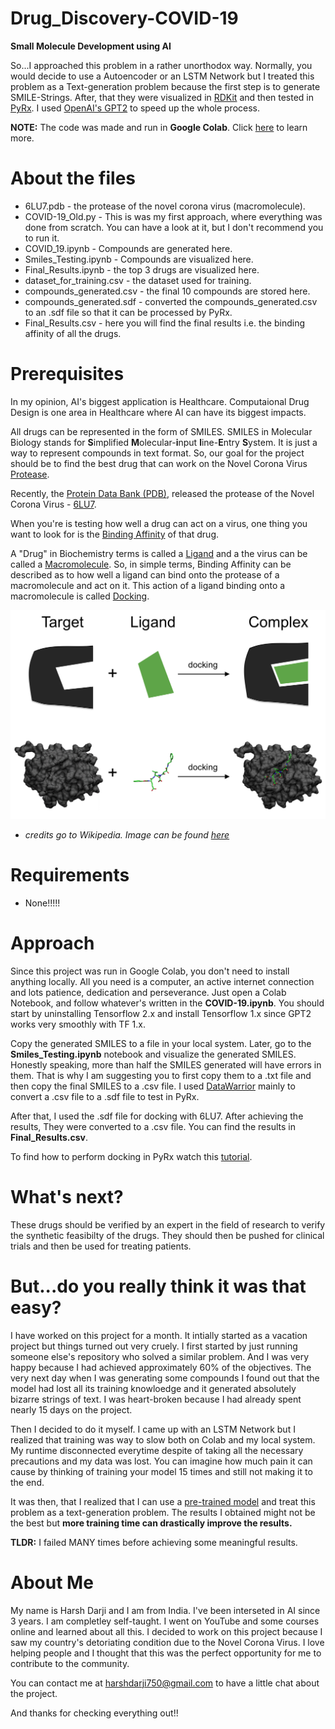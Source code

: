 # Drug_Discovery-COVID-19
**Small Molecule Development using AI**

So...I approached this problem in a rather unorthodox way. Normally, you would decide to use a Autoencoder or an LSTM Network but I treated this problem as a Text-generation problem because the first step is to generate SMILE-Strings. After, that they were visualized in [RDKit](https://www.rdkit.org/docs/) and then tested in [PyRx](https://pyrx.sourceforge.io/). I used [OpenAI's GPT2](https://openai.com/blog/better-language-models/) to speed up the whole process. 

**NOTE:** The code was made and run in **Google Colab**. Click [here](https://www.youtube.com/watch?v=inN8seMm7UI) to learn more.

# About the files
* 6LU7.pdb - the protease of the novel corona virus (macromolecule).
* COVID-19_Old.py - This is was my first approach, where everything was done from scratch. You can have a look at it, but I     don't recommend you to run it. 
* COVID_19.ipynb - Compounds are generated here.
* Smiles_Testing.ipynb - Compounds are visualized here.
* Final_Results.ipynb - the top 3 drugs are visualized here. 
* dataset_for_training.csv - the dataset used for training.
* compounds_generated.csv - the final 10 compounds are stored here.
* compounds_generated.sdf - converted the compounds_generated.csv to an .sdf file so that it can be processed by PyRx.
* Final_Results.csv - here you will find the final results i.e. the binding affinity of all the drugs. 

# Prerequisites
In my opinion, AI's biggest application is Healthcare. Computaional Drug Design is one area in Healthcare where AI can have its biggest impacts. 

All drugs can be represented in the form of SMILES. SMILES in Molecular Biology stands for **S**implified **M**olecular-**i**nput **l**ine-**E**ntry **S**ystem. It is just a way to represent compounds in text format. So, our goal for the project should be to find the best drug that can work on the Novel Corona Virus [Protease](https://en.wikipedia.org/wiki/Protease). 

Recently, the [Protein Data Bank (PDB)](https://www.rcsb.org/), released the protease of the Novel Corona Virus - [6LU7](https://www.rcsb.org/structure/6LU7). 

When you're is testing how well a drug can act on a virus, one thing you want to look for is the [Binding Affinity](https://www.google.com/search?rlz=1C5CHFA_enIN848IN849&sxsrf=ALeKk01_96Hq1mXH46Ub6pV8xCBx7V0O5Q%3A1587805320880&ei=iPyjXsKoNaTDpgeM9YqICg&q=binding+affinity+meaning&oq=binding+affinity+meaning&gs_lcp=CgZwc3ktYWIQAzICCAAyBggAEBYQHjoECAAQRzoECAAQQzoFCCEQoAFQvBFY5Dlg2jtoB3ACeACAAbQBiAGZC5IBAzAuOZgBAKABAaoBB2d3cy13aXo&sclient=psy-ab&ved=0ahUKEwjCjP7gm4PpAhWkoekKHYy6AqEQ4dUDCAw&uact=5) of that drug.

A "Drug" in Biochemistry terms is called a [Ligand](https://en.wikipedia.org/wiki/Ligand_(biochemistry)) and a the virus can be called a [Macromolecule](https://en.wikipedia.org/wiki/Macromolecule). So, in simple terms, Binding Affinity can be described as to how well a ligand can bind onto the protease of a macromolecule and act on it. This action of a ligand binding onto a macromolecule is called [Docking](https://en.wikipedia.org/wiki/Docking_(molecular)). 

![](https://github.com/JustHarsh/Drug_Discovery-COVID-19/blob/master/Docking_representation_2.png)
- *credits go to Wikipedia. Image can be found [here](https://en.wikipedia.org/wiki/Docking_(molecular))*

# Requirements 
* None!!!!!

# Approach 
Since this project was run in Google Colab, you don't need to install anything locally. All you need is a computer, an active internet connection and lots patience, dedication and perseverance. Just open a Colab Notebook, and follow whatever's written in the **COVID-19.ipynb**. You should start by uninstalling Tensorflow 2.x and install Tensorflow 1.x since GPT2 works very smoothly with TF 1.x. 

Copy the generated SMILES to a file in your local system. Later, go to the **Smiles_Testing.ipynb** notebook and visualize the generated SMILES. Honestly speaking, more than half the SMILES generated will have errors in them. That is why I am suggesting you to first copy them to a .txt file and then copy the final SMILES to a .csv file. I used [DataWarrior](http://www.openmolecules.org/datawarrior/download.html) mainly to convert a .csv file to a .sdf file to test in PyRx. 

After that, I used the .sdf file for docking with 6LU7. After achieving the results, They were converted to a .csv file. You can find the results in **Final_Results.csv**. 

To find how to perform docking in PyRx watch this [tutorial](https://www.youtube.com/watch?v=2t12UlI6vuw). 

# What's next?
These drugs should be verified by an expert in the field of research to verify the synthetic feasibilty of the drugs. They should then be pushed for clinical trials and then be used for treating patients. 

# But...do you really think it was that easy? 
I have worked on this project for a month. It intially started as a vacation project but things turned out very cruely. I first started by just running someone else's repository who solved a similar problem. And I was very happy because I had achieved approximately 60% of the objectives. The very next day when I was generating some compounds I found out that the model had lost all its training knowloedge and it generated absolutely bizarre strings of text. I was heart-broken because I had already spent nearly 15 days on the project. 

Then I decided to do it myself. I came up with an LSTM Network but I realized that training was way to slow both on Colab and my local system. My runtime disconnected everytime despite of taking all the necessary precautions and my data was lost. You can imagine how much pain it can cause by thinking of training your model 15 times and still not making it to the end. 

It was then, that I realized that I can use a [pre-trained model](https://www.youtube.com/watch?v=Ui1KbmutX0k&t) and treat this problem as a text-generation problem. The results I obtained might not be the best but **more training time can drastically improve the results.**

**TLDR:** I failed MANY times before achieving some meaningful results. 

# About Me
My name is Harsh Darji and I am from India. I've been interseted in AI since 3 years. I am completley self-taught. I went on YouTube and some courses online and learned about all this. I decided to work on this project because I saw my country's detoriating condition due to the Novel Corona Virus. I love helping people and I thought that this was the perfect opportunity for me to contribute to the community. 

You can contact me at harshdarji750@gmail.com to have a little chat about the project. 

And thanks for checking everything out!! 



